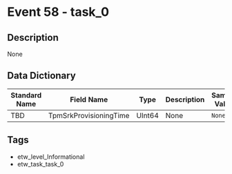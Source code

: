 # Event 58 - task_0

## Description
None

## Data Dictionary
|Standard Name|Field Name|Type|Description|Sample Value|
|---|---|---|---|---|
|TBD|TpmSrkProvisioningTime|UInt64|None|`None`|

## Tags
* etw_level_Informational
* etw_task_task_0